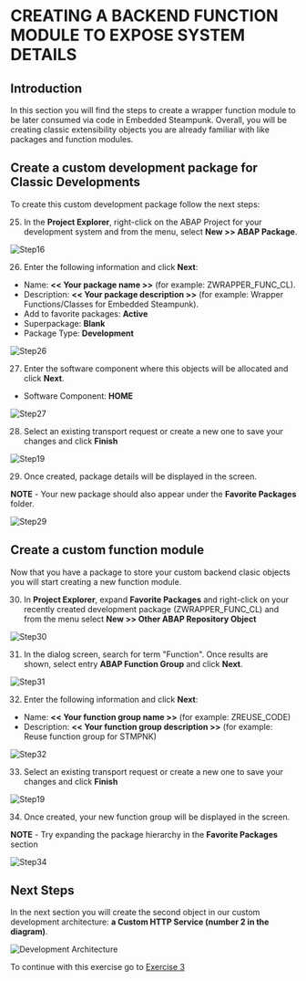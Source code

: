 # CREATING A BACKEND FUNCTION MODULE TO EXPOSE SYSTEM DETAILS

## Introduction
In this section you will find the steps to create a wrapper function module to be later consumed via code in Embedded Steampunk. Overall, you will be creating classic extensibility objects you are already familiar with like packages and function modules.

## Create a custom development package for Classic Developments
To create this custom development package follow the next steps:

25. In the **Project Explorer**, right-click on the ABAP Project for your development system and from the menu, select **New >> ABAP Package**.

  ![Step16](images/step16.png)

26. Enter the following information and click **Next**:
  * Name: **<< Your package name >>** (for example: ZWRAPPER_FUNC_CL).
  * Description: **<< Your package description >>** (for example: Wrapper Functions/Classes for Embedded Steampunk).
  * Add to favorite packages: **Active**
  * Superpackage: **Blank**
  * Package Type: **Development**

  ![Step26](images/step26.png)

27. Enter the software component where this objects will be allocated and click **Next**.
  * Software Component: **HOME**

  ![Step27](images/step27.png)

28. Select an existing transport request or create a new one to save your changes and click **Finish**

  ![Step19](images/step19.png)

29. Once created, package details will be displayed in the screen.

  **NOTE** - Your new package should also appear under the **Favorite Packages** folder.

  ![Step29](images/step29.png)

## Create a custom function module
Now that you have a package to store your custom backend clasic objects you will start creating a new function module.

30. In **Project Explorer**, expand **Favorite Packages** and right-click on your recently created development package (ZWRAPPER_FUNC_CL) and from the menu select **New >> Other ABAP Repository Object**

  ![Step30](images/step30.png)

31. In the dialog screen, search for term "Function". Once results are shown, select entry **ABAP Function Group** and click **Next**.

  ![Step31](images/step31.png)

32. Enter the following information and click **Next**:
  * Name: **<< Your function group name >>** (for example: ZREUSE_CODE)
  * Description: **<< Your function group description >>** (for example: Reuse function group for STMPNK)

  ![Step32](images/step32.png)

33. Select an existing transport request or create a new one to save your changes and click **Finish**

  ![Step19](images/step19.png)

34. Once created, your new function group will be displayed in the screen.

  **NOTE** - Try expanding the package hierarchy in the **Favorite Packages** section

  ![Step34](images/step34.png)

## Next Steps
In the next section you will create the second object in our custom development architecture: **a Custom HTTP Service (number 2 in the diagram)**.

  ![Development Architecture](images/dev_arch.png)

To continue with this exercise go to [Exercise 3](../ex_3)
